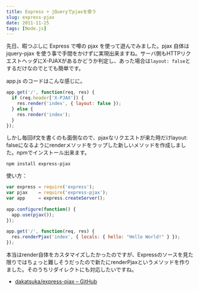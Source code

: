 ```yaml
---
title: Express + jQueryでpjaxを使う
slug: express-pjax
date: 2011-11-25
tags: [Node.js]
---
```


先日、暇つぶしに Express で噂の pjax を使って遊んでみました。pjax 自体は jquery-pjax を使う事で手間をかけずに実現出来ますね。サーバ側もHTTPリクエストヘッダにX-PJAXがあるかどうか判定し、あった場合は`layout: false`とするだけなのでとても簡単です。

app.js のコードはこんな感じに。

```javascript
app.get('/', function(req, res) {
  if (req.header['X-PJAX']) {
    res.render('index', { layout: false });
  } else {
    res.render('index');
  }
});
```

しかし毎回if文を書くのも面倒なので、pjaxなリクエストが来た時だけlayout: falseになるようにrenderメソッドをラップした新しいメソッドを作成しました。npmでインストール出来ます。

```
npm install express-pjax
```

使い方：

```javascript
var express = require('express');
var pjax    = require('express-pjax');
var app     = express.createServer();
 
app.configure(function() {
  app.use(pjax());
});
 
app.get('/', function(req, res) {
  res.renderPjax('index', { locals: { hello: "Hello World!" } });
});
```

本当はrender自体をカスタマイズしたかったのですが、Expressのソースを見た限りではちょっと難しそうだったので新たにrenderPjaxというメソッドを作りました。そのうちリダイレクトにも対応したいですね。

* [dakatsuka/express-pjax – GitHub](https://github.com/dakatsuka/express-pjax)
